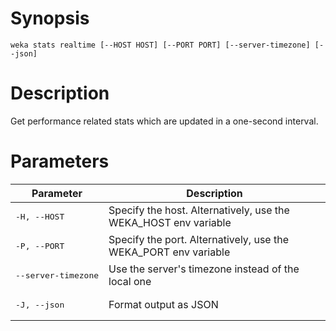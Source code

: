 # Synopsis

```weka stats realtime [--HOST HOST] [--PORT PORT] [--server-timezone] [--json]```

# Description

Get performance related stats which are updated in a one-second interval.

# Parameters

| Parameter | Description |
| --------- | ----------- |
| <pre>-H, --HOST</pre> | Specify the host. Alternatively, use the WEKA_HOST env variable |
| <pre>-P, --PORT</pre> | Specify the port. Alternatively, use the WEKA_PORT env variable |
| <pre>--server-timezone</pre> | Use the server's timezone instead of the local one |
| <pre>-J, --json</pre> | Format output as JSON |
